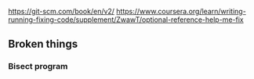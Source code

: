 <https://git-scm.com/book/en/v2/>
<https://www.coursera.org/learn/writing-running-fixing-code/supplement/ZwawT/optional-reference-help-me-fix>

## Broken things

### Bisect program

